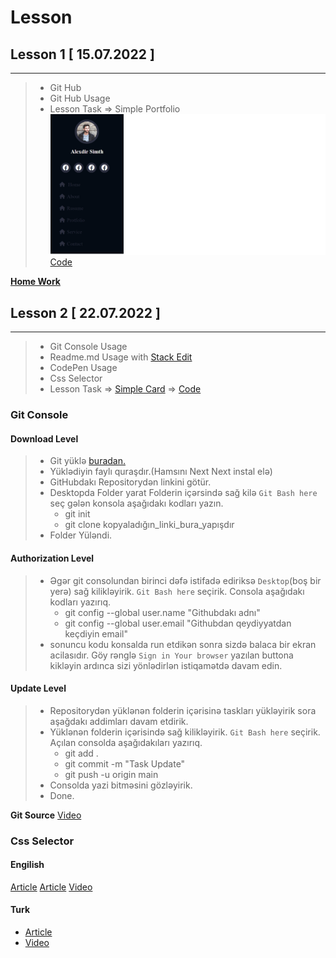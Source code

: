 # Lesson
## Lesson 1 [ 15.07.2022 ]
***
> - Git Hub
> - Git Hub Usage
> - Lesson Task => Simple Portfolio
![image](Img/LessonWriteTask.png) 
 [Code](https://github.com/Minayaff/Front05/tree/main/Mentor%20Lesson/Lesson%201)

**[Home Work](https://github.com/Minayaff/Front05/tree/main/Mentor%20Task/Task_1#task-1)**

## Lesson 2 [ 22.07.2022 ]
***
> - Git Console Usage
> - Readme.md Usage with [Stack Edit](https://stackedit.io/app#)
> - CodePen Usage
> - Css Selector
> - Lesson Task => [Simple Card](https://gist.github.com/DrMadWill/ec630aafdf4b5f04cddd2ef4d5b1e665) => [Code](https://github.com/Minayaff/Front05/tree/main/Mentor%20Lesson/Lesson%202)

### Git Console 
#### **Download Level**
> - Git yüklə [buradan.](https://git-scm.com/downloads)
> - Yüklədiyin faylı quraşdır.(Hamsını Next Next instal elə)
> - GitHubdakı Repositorydən linkini götür.
> - Desktopda Folder yarat Folderin içərsində sağ kilə `Git Bash here` seç gələn konsola aşağıdakı kodları yazın.
>   - git init 
>   - git clone kopyaladığın_linki_bura_yapışdır
> - Folder Yüləndi.

#### **Authorization Level**
> - Əgər git consolundan birinci dəfə istifadə ediriksə `Desktop`(boş bir yerə) sağ kilikləyirik. `Git Bash here` seçirik. Consola aşağıdakı kodları yazırıq.
>   - git config --global user.name "Githubdakı adnı"
>   - git config --global user.email "Githubdan qeydiyyatdan keçdiyin email"
> - sonuncu kodu konsalda run etdikən sonra sizdə balaca bir ekran acilasıdır. Göy rənglə `Sign in Your browser` yazılan buttona kikləyin ardınca sizi yönlədirlən istiqamətdə davam edin.

#### **Update Level**
> - Repositorydən yüklənən folderin içərisinə taskları yükləyirik sora aşağdakı addimları davam etdirik.
> - Yüklənən folderin içərisində sağ kilikləyirik. `Git Bash here` seçirik. Açılan consolda aşağıdakıları yazırıq.
>   - git add .
>   - git commit -m "Task Update"
>   - git push -u origin main
> - Consolda yazi bitməsini gözləyirik.
> - Done.

**Git Source**
[Video](https://www.youtube.com/watch?v=cDXlGOsiJGk&list=PLwVm481L40CKXk6kOcHC_qU7i2W-Pw9_j&index=5)

### Css Selector
#### **Engilish**

[Article](https://developer.mozilla.org/en-US/docs/Web/CSS/CSS_Selectors)
[Article](https://www.w3schools.com/css/css_selectors.asp)
[Video](https://www.youtube.com/watch?v=l1mER1bV0N0)

#### **Turk**
- [Article](https://sadikturan.com/css/css-selectors/1149) 
- [Video](https://www.youtube.com/watch?v=Zp-XH_aYPo8&list=PLXuv2PShkuHx5OI3uWEJ7jwTG2_YTuz7u&index=8)
